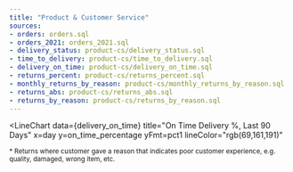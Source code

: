 ```yaml
---
title: "Product & Customer Service"
sources:
- orders: orders.sql
- orders_2021: orders_2021.sql
- delivery_status: product-cs/delivery_status.sql
- time_to_delivery: product-cs/time_to_delivery.sql
- delivery_on_time: product-cs/delivery_on_time.sql
- returns_percent: product-cs/returns_percent.sql
- monthly_returns_by_reason: product-cs/monthly_returns_by_reason.sql
- returns_abs: product-cs/returns_abs.sql
- returns_by_reason: product-cs/returns_by_reason.sql
---
```




<LineChart
  data={time_to_delivery}
  title="Avg Time to Delivery, Last 90 Days"
  x=day
  y=days_to_delivery_slot
  yFmt='0.00" days"'
  lineColor="rgb(69,161,191)"
/>

<LineChart
  data={delivery_on_time}
  title="On Time Delivery %, Last 90 Days"
  x=day
  y=on_time_percentage
  yFmt=pct1
  lineColor="rgb(69,161,191)"
>
<ReferenceLine x='2021-10-10' label='Driver Training Day' hideValue/>
</LineChart>

<BarChart
  data={returns_percent}
  title="Returns Due to Poor CX%*, Last 90 Days"
  x=day
  y=returns_percent
  yFmt=pct1
  fillColor="rgb(69,161,191)"
/>

<small>

\* Returns where customer gave a reason that indicates poor customer experience, e.g. quality, damaged, wrong item, etc.

</small>


<BarChart
  data={monthly_returns_by_reason}
  title="Returns by Reason, Last 90 Days"
  x=month
  y=returns
  series=reason
  type=grouped
/>
